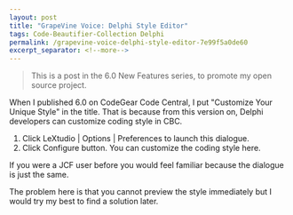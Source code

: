 ```yaml
---
layout: post
title: "GrapeVine Voice: Delphi Style Editor"
tags: Code-Beautifier-Collection Delphi
permalink: /grapevine-voice-delphi-style-editor-7e99f5a0de60
excerpt_separator: <!--more-->
---
```

> This is a post in the 6.0 New Features series, to promote my open source project.

When I published 6.0 on CodeGear Code Central, I put "Customize Your Unique Style" in the title. That is because from this version on, Delphi developers can customize coding style in CBC.
<!--more-->

1. Click LeXtudio | Options | Preferences to launch this dialogue.
1. Click Configure button. You can customize the coding style here.

If you were a JCF user before you would feel familiar because the dialogue is just the same.

The problem here is that you cannot preview the style immediately but I would try my best to find a solution later.
